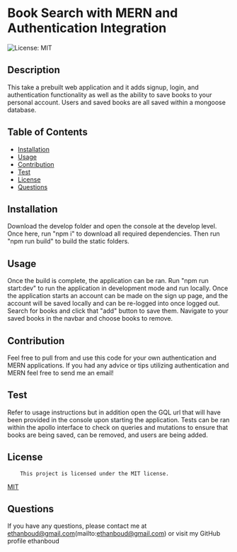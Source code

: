 # Book Search with MERN and Authentication Integration
![License: MIT](https://img.shields.io/badge/License-MIT-yellow.svg)

## Description
This take a prebuilt web application and it adds signup, login, and authentication functionality as well as the ability to save books to your personal account. Users and saved books are all saved within a mongoose database. 

## Table of Contents
- [Installation](#installation)
- [Usage](#usage)
- [Contribution](#contribution)
- [Test](#test)
- [License](#license)
- [Questions](#questions)

## Installation
Download the develop folder and open the console at the develop level. Once here, run "npm i" to download all required dependencies. Then run "npm run build" to build the static folders.

## Usage
Once the build is complete, the application can be ran. Run "npm run start:dev" to run the application in development mode and run locally. Once the application starts an account can be made on the sign up page, and the account will be saved locally and can be re-logged into once logged out. Search for books and click that "add" button to save them. Navigate to your saved books in the navbar and choose books to remove. 

## Contribution
Feel free to pull from and use this code for your own authentication and MERN applications. If you had any advice or tips utilizing authentication and MERN feel free to send me an email!

## Test
 Refer to usage instructions but in addition open the GQL url that will have been provided in the console upon starting the application. Tests can be ran within the apollo interface to check on queries and mutations to ensure that books are being saved, can be removed, and users are being added. 

## License
        This project is licensed under the MIT license.
[MIT](https://opensource.org/licenses/MIT)
    

## Questions
If you have any questions, please contact me at ethanboud@gmail.com(mailto:ethanboud@gmail.com) or visit my GitHub profile ethanboud